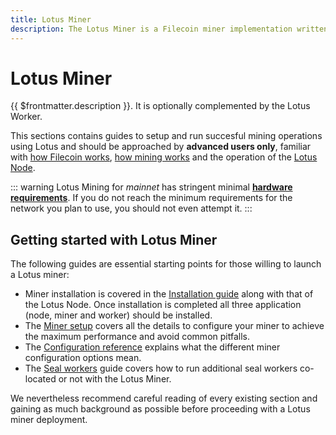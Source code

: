 ```yaml
---
title: Lotus Miner
description: The Lotus Miner is a Filecoin miner implementation written by Protocol Labs
---
```


# Lotus Miner

{{ $frontmatter.description }}. It is optionally complemented by the Lotus Worker.

This sections contains guides to setup and run succesful mining operations using Lotus and should be approached by **advanced users only**, familiar with [how Filecoin works](../../about-filecoin/how-filecoin-works.md), [how mining works](../how-mining-works.md) and the operation of the [Lotus Node](../../store/lotus/README.md).

::: warning
Lotus Mining for _mainnet_ has stringent minimal **[hardware requirements](../hardware-requirements.md)**. If you do not reach the minimum requirements for the network you plan to use, you should not even attempt it.
:::

## Getting started with Lotus Miner

The following guides are essential starting points for those willing to launch a Lotus miner:

- Miner installation is covered in the [Installation guide](../../get-started/lotus/installation.md) along with that of the Lotus Node. Once installation is completed all three application (node, miner and worker) should be installed.
- The [Miner setup](miner-setup.md) covers all the details to configure your miner to achieve the maximum performance and avoid common pitfalls.
- The [Configuration reference](miner-configuration.md) explains what the different miner configuration options mean.
- The [Seal workers](seal-workers.md) guide covers how to run additional seal workers co-located or not with the Lotus Miner.

We nevertheless recommend careful reading of every existing section and gaining as much background as possible before proceeding with a Lotus miner deployment.
